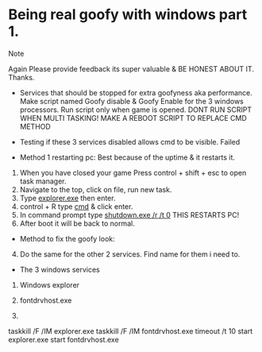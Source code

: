 # Being real goofy with windows part 1.
> [!NOTE]
> Again Please provide feedback its super valuable & BE HONEST ABOUT IT. Thanks.

- Services that should be stopped for extra goofyness aka performance. Make script named Goofy disable & Goofy Enable for the 3 windows processors. Run script only when game is opened. DONT RUN SCRIPT WHEN MULTI TASKING! MAKE A REBOOT SCRIPT TO REPLACE CMD METHOD

- Testing if these 3 services disabled allows cmd to be visible. Failed

- Method 1 restarting pc: Best because of the uptime & it restarts it.
1. When you have closed your game Press control + shift + esc to open task manager.
2. Navigate to the top, click on file, run new task.
3. Type [explorer.exe]() then enter.
4. control + R type [cmd]() & click enter.
5. In command prompt type [shutdown.exe /r /t 0]() THIS RESTARTS PC!
6. After boot it will be back to normal.

- Method to fix the goofy look:
4. Do the same for the other 2 services. Find name for them i need to.

- The 3 windows services
1. Windows explorer 

2. fontdrvhost.exe

3.


taskkill /F /IM explorer.exe
taskkill /F /IM fontdrvhost.exe
timeout /t 10
start explorer.exe
start fontdrvhost.exe
